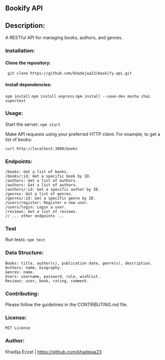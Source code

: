 ## Bookify API

## Description:
A RESTful API for managing books, authors, and genres.

### Installation:

#### Clone the repository: 

``` git clone https://github.com/khadejaa23/bookify-api.git```

#### Install dependencies: 

```npm install```
```npm install express```
```npm install --save-dev mocha chai supertest```

### Usage:

Start the server: ```npm start```

Make API requests using your preferred HTTP client. For example, to get a list of books:

```curl http://localhost:3000/books```

### Endpoints:
```
/books: Get a list of books.
/books/:id: Get a specific book by ID.
/authors: Get a list of authors.
/authors: Get a list of authors.
/authors/:id: Get a specific author by ID.
/genres: Get a list of genres.
/genres/:id: Get a specific genre by ID.
/users/register: Register a new user.
/users/login: Login a user.
/reviews: Get a list of reviews.
// ... other endpoints ...
```
### Test

Run tests: ```npm test```


### Data Structure:
```
Books: title, author(s), publication date, genre(s), description.
Authors: name, biography.
Genres: name.
Users: username, password, role, wishlist.
Reviews: user, book, rating, comment.
```

### Contributing:
Please follow the guidelines in the CONTRIBUTING.md file.

### License:

```MIT License```

### Author:
Khadija Ezzat | https://github.com/khadejaa23
